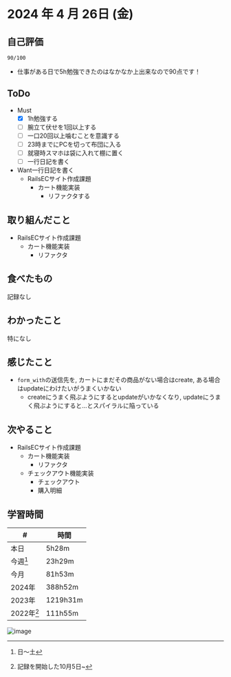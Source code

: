 # 2024 年 4 月 26日 (金)

## 自己評価
```
90/100
```
- 仕事がある日で5h勉強できたのはなかなか上出来なので90点です！

## ToDo
- Must
  - [x] 1h勉強する
  - [ ] 腕立て伏せを1回以上する
  - [ ] 一口20回以上噛むことを意識する
  - [ ] 23時までにPCを切って布団に入る
  - [ ] 就寝時スマホは袋に入れて棚に置く
  - [ ] 一行日記を書く
- Want一行日記を書く
  - RailsECサイト作成課題
    - カート機能実装
      - リファクタする

## 取り組んだこと
- RailsECサイト作成課題
  - カート機能実装
    - リファクタ

## 食べたもの
記録なし

## わかったこと
特になし

## 感じたこと
- `form_with`の送信先を, カートにまだその商品がない場合はcreate, ある場合はupdateにわけたいがうまくいかない
  - createにうまく飛ぶようにするとupdateがいかなくなり, updateにうまく飛ぶようにすると...とスパイラルに陥っている

## 次やること
- RailsECサイト作成課題
  - カート機能実装
    - リファクタ
  - チェックアウト機能実装
    - チェックアウト
    - 購入明細

## 学習時間
| #          | 時間     |
| ---------- | -------- |
| 本日       | 5h28m    |
| 今週[^1]   | 23h29m   |
| 今月       | 81h53m   |
| 2024年     | 388h52m  |
| 2023年     | 1219h31m |
| 2022年[^2] | 111h55m  |

[^1]: 日〜土
[^2]: 記録を開始した10月5日~

![image](https://github.com/nil-ramuda/daily_report/assets/94735931/28d5ab41-baea-49e0-a672-79d24585823e)
